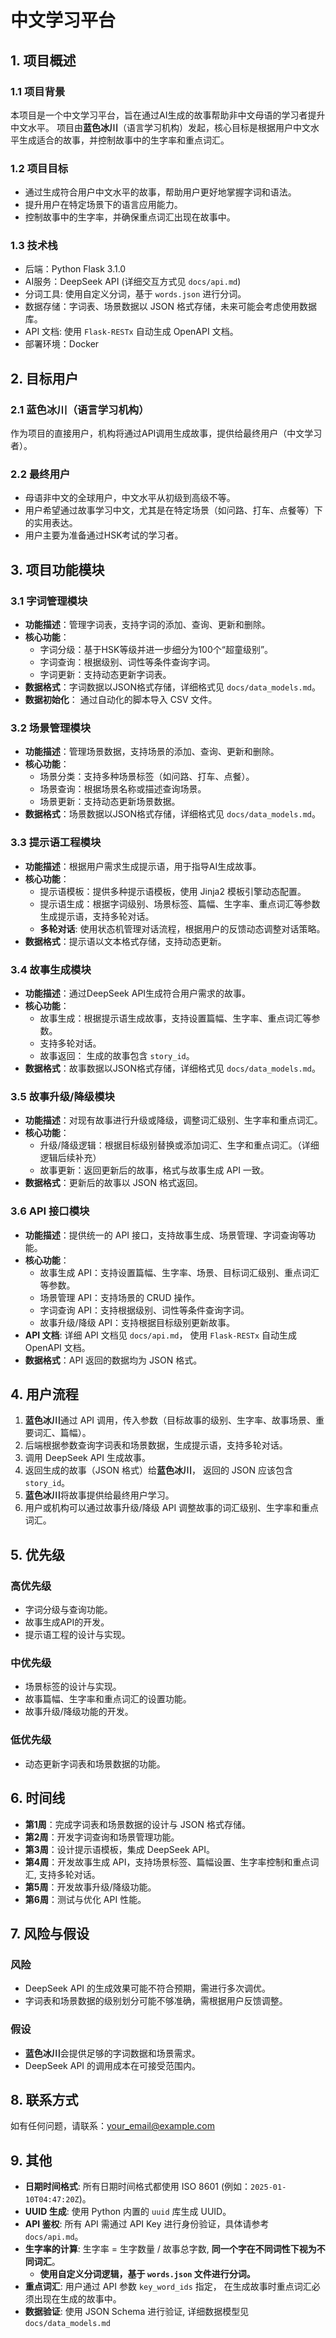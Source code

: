 # 中文学习平台

## 1. 项目概述

### 1.1 项目背景

本项目是一个中文学习平台，旨在通过AI生成的故事帮助非中文母语的学习者提升中文水平。
项目由**蓝色冰川**（语言学习机构）发起，核心目标是根据用户中文水平生成适合的故事，并控制故事中的生字率和重点词汇。

### 1.2 项目目标

- 通过生成符合用户中文水平的故事，帮助用户更好地掌握字词和语法。
- 提升用户在特定场景下的语言应用能力。
- 控制故事中的生字率，并确保重点词汇出现在故事中。

### 1.3 技术栈

- 后端：Python Flask 3.1.0
- AI服务：DeepSeek API (详细交互方式见 `docs/api.md`)
- 分词工具:  使用自定义分词，基于 `words.json` 进行分词。
- 数据存储：字词表、场景数据以 JSON 格式存储，未来可能会考虑使用数据库。
- API 文档:  使用 `Flask-RESTx` 自动生成 OpenAPI 文档。
- 部署环境：Docker

## 2. 目标用户

### 2.1 蓝色冰川（语言学习机构）

作为项目的直接用户，机构将通过API调用生成故事，提供给最终用户（中文学习者）。

### 2.2 最终用户

- 母语非中文的全球用户，中文水平从初级到高级不等。
- 用户希望通过故事学习中文，尤其是在特定场景（如问路、打车、点餐等）下的实用表达。
- 用户主要为准备通过HSK考试的学习者。

## 3. 项目功能模块

### 3.1 字词管理模块

-   **功能描述**：管理字词表，支持字词的添加、查询、更新和删除。
-   **核心功能**：
    -   字词分级：基于HSK等级并进一步细分为100个“超童级别”。
    -   字词查询：根据级别、词性等条件查询字词。
    -   字词更新：支持动态更新字词表。
-   **数据格式**：字词数据以JSON格式存储，详细格式见 `docs/data_models.md`。
-    **数据初始化**： 通过自动化的脚本导入 CSV 文件。

### 3.2 场景管理模块

-   **功能描述**：管理场景数据，支持场景的添加、查询、更新和删除。
-   **核心功能**：
    -   场景分类：支持多种场景标签（如问路、打车、点餐）。
    -   场景查询：根据场景名称或描述查询场景。
    -   场景更新：支持动态更新场景数据。
-   **数据格式**：场景数据以JSON格式存储，详细格式见 `docs/data_models.md`。

### 3.3 提示语工程模块

-   **功能描述**：根据用户需求生成提示语，用于指导AI生成故事。
-   **核心功能**：
    -   提示语模板：提供多种提示语模板，使用 Jinja2 模板引擎动态配置。
    -   提示语生成：根据字词级别、场景标签、篇幅、生字率、重点词汇等参数生成提示语，支持多轮对话。
    -  **多轮对话**: 使用状态机管理对话流程，根据用户的反馈动态调整对话策略。
-   **数据格式**：提示语以文本格式存储，支持动态更新。

### 3.4 故事生成模块

-   **功能描述**：通过DeepSeek API生成符合用户需求的故事。
-   **核心功能**：
    -   故事生成：根据提示语生成故事，支持设置篇幅、生字率、重点词汇等参数。
    *   支持多轮对话。
    -   故事返回： 生成的故事包含 `story_id`。
-   **数据格式**：故事数据以JSON格式存储，详细格式见 `docs/data_models.md`。

### 3.5 故事升级/降级模块

-   **功能描述**：对现有故事进行升级或降级，调整词汇级别、生字率和重点词汇。
-   **核心功能**：
    -   升级/降级逻辑：根据目标级别替换或添加词汇、生字和重点词汇。（详细逻辑后续补充）
    -   故事更新：返回更新后的故事，格式与故事生成 API 一致。
-   **数据格式**：更新后的故事以 JSON 格式返回。

### 3.6 API 接口模块

-   **功能描述**：提供统一的 API 接口，支持故事生成、场景管理、字词查询等功能。
-   **核心功能**：
    -   故事生成 API：支持设置篇幅、生字率、场景、目标词汇级别、重点词汇等参数。
    -   场景管理 API：支持场景的 CRUD 操作。
    -   字词查询 API：支持根据级别、词性等条件查询字词。
    -   故事升级/降级 API：支持根据目标级别更新故事。
-  **API 文档**: 详细 API 文档见 `docs/api.md`， 使用 `Flask-RESTx` 自动生成 OpenAPI 文档。
-   **数据格式**：API 返回的数据均为 JSON 格式。

## 4. 用户流程

1.  **蓝色冰川**通过 API 调用，传入参数（目标故事的级别、生字率、故事场景、重要词汇、篇幅）。
2.  后端根据参数查询字词表和场景数据，生成提示语，支持多轮对话。
3.  调用 DeepSeek API 生成故事。
4.  返回生成的故事（JSON 格式）给**蓝色冰川**， 返回的 JSON 应该包含 `story_id`。
5.  **蓝色冰川**将故事提供给最终用户学习。
6.  用户或机构可以通过故事升级/降级 API 调整故事的词汇级别、生字率和重点词汇。

## 5. 优先级

### 高优先级

-   字词分级与查询功能。
-   故事生成API的开发。
-   提示语工程的设计与实现。

### 中优先级

-   场景标签的设计与实现。
-   故事篇幅、生字率和重点词汇的设置功能。
-   故事升级/降级功能的开发。

### 低优先级

-   动态更新字词表和场景数据的功能。

## 6. 时间线

-   **第1周**：完成字词表和场景数据的设计与 JSON 格式存储。
-   **第2周**：开发字词查询和场景管理功能。
-   **第3周**：设计提示语模板，集成 DeepSeek API。
-   **第4周**：开发故事生成 API，支持场景标签、篇幅设置、生字率控制和重点词汇, 支持多轮对话。
-   **第5周**：开发故事升级/降级功能。
-   **第6周**：测试与优化 API 性能。

## 7. 风险与假设

### 风险

-   DeepSeek API 的生成效果可能不符合预期，需进行多次调优。
-   字词表和场景数据的级别划分可能不够准确，需根据用户反馈调整。

### 假设

-   **蓝色冰川**会提供足够的字词数据和场景需求。
-   DeepSeek API 的调用成本在可接受范围内。

## 8. 联系方式

如有任何问题，请联系：[your_email@example.com](mailto:your_email@example.com)

## 9. 其他

-   **日期时间格式**: 所有日期时间格式都使用 ISO 8601 (例如：`2025-01-10T04:47:20Z`)。
-   **UUID 生成**:  使用 Python 内置的 `uuid` 库生成 UUID。
-   **API 鉴权**:  所有 API 需通过 API Key 进行身份验证，具体请参考 `docs/api.md`。
-    **生字率的计算**: 生字率 = 生字数量 / 故事总字数, **同一个字在不同词性下视为不同词汇**。
        *  **使用自定义分词逻辑，基于 `words.json` 文件进行分词。**
-   **重点词汇**:  用户通过 API  参数 `key_word_ids` 指定， 在生成故事时重点词汇必须出现在生成的故事中。
-  **数据验证**: 使用 JSON Schema  进行验证, 详细数据模型见 `docs/data_models.md`